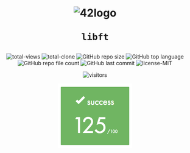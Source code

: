 <h1 align="center">
  <img  width="120" alt="42logo"  src="https://user-images.githubusercontent.com/19689770/129336866-169b0dc7-ea41-47d4-b50a-d466508031af.png">
  
	libft
</h1>
<!-- these values are automatically generated with github actions and github api -->

<!-- buy me a coffee if you want to know how -->
 <p align="center">
<img alt="total-views" src="https://img.shields.io/badge/views-131-blue">
<img alt="total-clone" src="https://img.shields.io/badge/clone-25-blue">
<img alt="GitHub repo size" src="https://img.shields.io/github/repo-size/nach131/libft">
<img alt="GitHub top language" src="https://img.shields.io/github/languages/top/nach131/libft">
<img alt="GitHub repo file count" src="https://img.shields.io/github/directory-file-count/nach131/libft/src">
<img alt="GitHub last commit" src="https://img.shields.io/github/last-commit/nach131/libft">
<img alt="license-MIT" src="https://img.shields.io/badge/license-MIT-blue">
</p>

<span align="center">

![visitors](https://visitor-badge.glitch.me/badge?page_id=nach131.libft_original&left_color=green&right_color=blue)

![125](https://github.com/nach131/42Barcelona/blob/main/images/125.png)

</span>